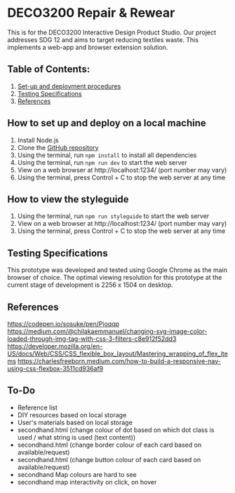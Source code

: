 # DECO3200 Repair & Rewear
This is for the DECO3200 Interactive Design Product Studio. Our project addresses SDG 12 and aims to target reducing textiles waste. This implements a web-app and browser extension solution.

## Table of Contents:
1. [Set-up and deployment procedures](#setupAndDeploy)
2. [Testing Specifications](#specifications)
3. [References](#references)

## How to set up and deploy on a local machine <a id="setupAndDeploy"></a>
1. Install Node.js
2. Clone the [GitHub repository](https://github.com/vawklee/DECO3200_Sustainability.git)
3. Using the terminal, run `npm install` to install all dependencies
4. Using the terminal, run `npm run dev` to start the web server
5. View on a web browser at http://localhost:1234/ (port number may vary)
6. Using the terminal, press Control + C to stop the web server at any time

## How to view the styleguide
1. Using the terminal, run `npm run styleguide` to start the web server
2. View on a web browser at http://localhost:1234/ (port number may vary)
3. Using the terminal, press Control + C to stop the web server at any time

## Testing Specifications <a id="specifications"></a>
This prototype was developed and tested using Google Chrome as the main browser of choice.
The optimal viewing resolution for this prototype at the current stage of development is 2256 x 1504 on desktop.

## References <a id="references"></a>
https://codepen.io/sosuke/pen/Pjoqqp
https://medium.com/@chilakaemmanuel/changing-svg-image-color-loaded-through-img-tag-with-css-3-filters-c8e912f52dd3
https://developer.mozilla.org/en-US/docs/Web/CSS/CSS_flexible_box_layout/Mastering_wrapping_of_flex_items
https://charlesfreeborn.medium.com/how-to-build-a-responsive-nav-using-css-flexbox-3511cd936af9

## To-Do
- Reference list
- DIY resources based on local storage
- User's materials based on local storage
- secondhand.html (change colour of dot based on which dot class is used / what string is used (text content))
- secondhand.html (change border colour of each card based on available/request)
- secondhand.html (change button colour of each card based on available/request)
- secondhand Map colours are hard to see
- secondhand map interactivity on click, on hover